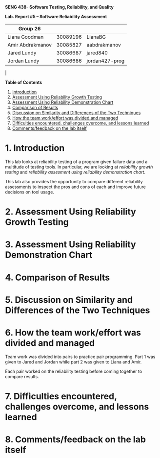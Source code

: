 **SENG 438- Software Testing, Reliability, and Quality**

**Lab. Report \#5 – Software Reliability Assessment**

| Group 26         |          |                |
| ---------------- | -------- | -------------- |
| Liana Goodman    | 30089196 | LianaBG        |
| Amir Abdrakmanov | 30085827 | aabdrakmanov   |
| Jared Lundy      | 30086687 | jared840       |
| Jordan Lundy     | 30086686 | jordan427-prog |
|

**Table of Contents**
1. [Introduction](#1-introduction)
2. [Assessment Using Reliability Growth Testing](#2-assessment-using-reliability-growth-testing)
3. [Assessment Using Reliability Demonstration Chart](#3-assessment-using-reliability-demonstration-chart)
4. [Comparison of Results](#4-comparison-of-results)
5. [Discussion on Similarity and Differences of the Two Techniques](#5-discussion-on-similarity-and-differences-of-the-two-techniques)
6. [How the team work/effort was divided and managed](#6-how-the-team-workeffort-was-divided-and-managed)
7. [Difficulties encountered, challenges overcome, and lessons learned](#7-difficulties-encountered-challenges-overcome-and-lessons-learned)
8. [Comments/feedback on the lab itself](#8-commentsfeedback-on-the-lab-itself)

# 1. Introduction
This lab looks at reliability testing of a program given failure data and a multitude of testing tools. In particular, we are looking at *reliability growth testing* and *reliability assesment using reliability demonstration chart*.

This lab also provides the opportunity to compare different reliability assessments to inspect the pros and cons of each and improve future decisions on tool usage.

# 2. Assessment Using Reliability Growth Testing 

# 3. Assessment Using Reliability Demonstration Chart 

# 4. Comparison of Results

# 5. Discussion on Similarity and Differences of the Two Techniques

# 6. How the team work/effort was divided and managed
Team work was divided into pairs to practice pair programming. Part 1 was given to Jared and Jordan while part 2 was given to Liana and Amir.

Each pair worked on the reliability testing before coming together to compare results.

# 7. Difficulties encountered, challenges overcome, and lessons learned

# 8. Comments/feedback on the lab itself
